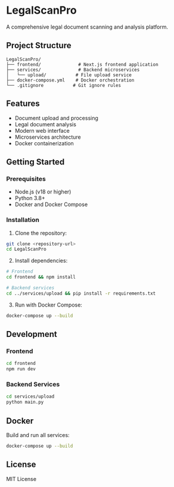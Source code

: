 # LegalScanPro

A comprehensive legal document scanning and analysis platform.

## Project Structure

```
LegalScanPro/
├── frontend/              # Next.js frontend application
├── services/              # Backend microservices
│   └── upload/           # File upload service
├── docker-compose.yml    # Docker orchestration
└── .gitignore           # Git ignore rules
```

## Features

- Document upload and processing
- Legal document analysis
- Modern web interface
- Microservices architecture
- Docker containerization

## Getting Started

### Prerequisites
- Node.js (v18 or higher)
- Python 3.8+
- Docker and Docker Compose

### Installation

1. Clone the repository:
```bash
git clone <repository-url>
cd LegalScanPro
```

2. Install dependencies:
```bash
# Frontend
cd frontend && npm install

# Backend services
cd ../services/upload && pip install -r requirements.txt
```

3. Run with Docker Compose:
```bash
docker-compose up --build
```

## Development

### Frontend
```bash
cd frontend
npm run dev
```

### Backend Services
```bash
cd services/upload
python main.py
```

## Docker

Build and run all services:
```bash
docker-compose up --build
```

## License

MIT License 